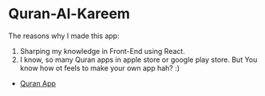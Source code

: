 # Quran-Al-Kareem

The reasons why I made this app:

1. Sharping my knowledge in Front-End using React.
2. I know, so many Quran apps in apple store or google play store. But You know how ot feels to make your own app hah? :)

- [Quran App](https://islamic-center.vercel.app)
